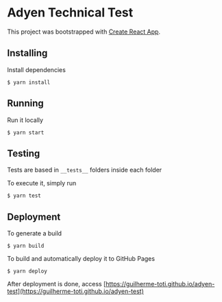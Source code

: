 # Adyen Technical Test

This project was bootstrapped with [Create React App](https://github.com/facebook/create-react-app).

## Installing

Install dependencies

```
$ yarn install
```

## Running

Run it locally

```
$ yarn start
```

## Testing

Tests are based in `__tests__` folders inside each folder

To execute it, simply run

```
$ yarn test
```

## Deployment

To generate a build

```
$ yarn build
```

To build and automatically deploy it to GitHub Pages

```
$ yarn deploy
```

After deployment is done, access [https://guilherme-toti.github.io/adyen-test](https://guilherme-toti.github.io/adyen-test)
